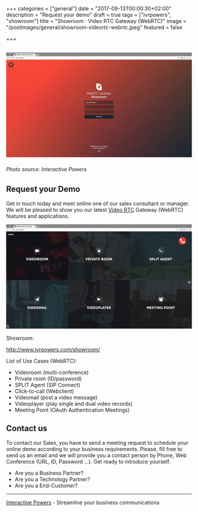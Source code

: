 +++
categories = ["general"]
date = "2017-09-13T00:00:30+02:00"
description = "Request your demo"
draft = true
tags = ["ivrpowers", "showroom"]
title = "Showroom · Video RTC Gateway (WebRTC)"
image = "/postimages/general/showroom-videortc-webrtc.jpeg"
featured = false

+++

![Video RTC Gateway (WebRTC)](/postimages/general/showroom-videortc-webrtc.jpeg)
---------
###### Photo source: Interactive Powers


##	Request your Demo

Get in touch today and meet online one of our sales consultant or manager. We will be pleased to show you our latest [Video RTC](http://blog.ivrpowers.com/post/products/video-rtc/) Gateway (WebRTC) features and applications.

![Video RTC Gateway (WebRTC)](/postimages/general/showroom-videortc-webrtc-inside.jpeg)


Showroom:

http://www.ivrpowers.com/showroom/ 

List of Use Cases (WebRTC):

* Videoroom (multi-conference)
* Private room (ID/password)
* SPLIT Agent (SIP Connect)
* Click-to-call (Webclient) 
* Videomail (post a video message)
* Videoplayer (play single and dual video records)
* Meeting Point (OAuth Authentication Meetings)

##	Contact us

To contact our Sales, you have to send a meeting request to schedule your online demo according to your business requirements. Please, fill free to send us an email and we will provide you a contact person by Phone, Web Conference (URL, ID, Password …). Get ready to introduce yourself.

* Are you a Business Partner?
* Are you a Technology Partner?
* Are you a End-Customer?

---
[Interactive Powers](http://www.ivrpowers.com/) - Streamline your business communications


